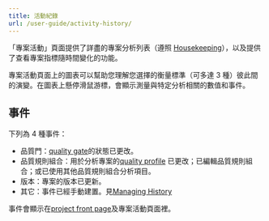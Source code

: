 ```yaml
---
title: 活動紀錄
url: /user-guide/activity-history/
---
```



「專案活動」頁面提供了詳盡的專案分析列表（遵照 [Housekeeping](/instance-administration/housekeeping/)），以及提供了查看專案指標隨時間變化的功能。

專案活動頁面上的圖表可以幫助您理解您選擇的衡量標準（可多達 3 種）彼此間的演變。在圖表上懸停滑鼠游標，會顯示測量與特定分析相關的數值和事件。

## 事件
下列為 4 種事件：

* 品質門：[quality gate](/user-guide/quality-gates/)的狀態已更改。
* 品質規則組合：用於分析專案的[quality profile](/instance-administration/quality-profiles/) 已更改；已編輯品質規則組合；或已使用其他品質規則組合分析項目。
* 版本：專案的版本已更新。
* 其它：事件已經手動建置。見[Managing History](/project-administration/managing-project-history/)

事件會顯示在[project front page](/user-guide/project-page/)及專案活動頁面裡。 
